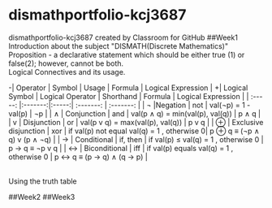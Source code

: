 # dismathportfolio-kcj3687
dismathportfolio-kcj3687 created by Classroom for GitHub
##Week1
<br>Introduction about the subject "DISMATH(Discrete Mathematics)"
<br>Proposition - a declarative statement which should be either true (1) or false(2); however, cannot be both.
<br>Logical Connectives and its usage.

-| Operator  |  Symbol | Usage | Formula | Logical Expression |
 +| Logical Symbol  |  Logical Operator | Shorthand | Formula | Logical Expression |
  | :-----: |:-------:|:-----:| :-------: | :-------: |
  | ¬ |Negation | not | val(¬p) = 1 - val(p) | ¬p |
  | ∧ | Conjunction | and | val(p ∧ q) = min(val(p), val(q)) | p ∧ q |
 | v | Disjunction | or | val(p v q) = max(val(p), val(q)) | p v q |
 | ⊕ | Exclusive disjunction | xor | if val(p)  not equal val(q) = 1 , otherwise  0|  p ⊕ q  ≡ (¬p ∧ q) v (p ∧ ¬q) |
 | → | Conditional | if, then | if val(p)  ≤ val(q) = 1 , otherwise  0  | p → q ≡  ¬p v q |
 | ↔ | Biconditional | iff | if val(p) equals val(q) = 1 , otherwise  0 |  p ↔ q ≡ (p → q) ∧ (q → p) |
 
<br>Using the truth table

##Week2
##Week3
